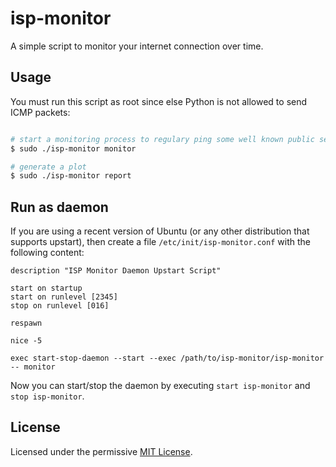 # isp-monitor

A simple script to monitor your internet connection over time.

## Usage

You must run this script as root since else Python is not allowed to send ICMP packets:

~~~ bash

# start a monitoring process to regulary ping some well known public servers
$ sudo ./isp-monitor monitor

# generate a plot
$ sudo ./isp-monitor report
~~~

## Run as daemon

If you are using a recent version of Ubuntu (or any other distribution that supports upstart), then create a file `/etc/init/isp-monitor.conf` with the following content:

~~~
description "ISP Monitor Daemon Upstart Script"

start on startup
start on runlevel [2345]
stop on runlevel [016]

respawn

nice -5

exec start-stop-daemon --start --exec /path/to/isp-monitor/isp-monitor -- monitor
~~~

Now you can start/stop the daemon by executing `start isp-monitor` and `stop isp-monitor`.

## License

Licensed under the permissive [MIT License](http://opensource.org/licenses/MIT).
